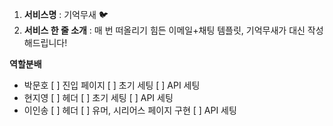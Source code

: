 1. **서비스명** : 기억무새 🐦
2. **서비스 한 줄 소개** : 매 번 떠올리기 힘든 이메일+채팅 템플릿, 기억무새가 대신 작성해드립니다!

**역할분배**

- 박문호
  [ ] 진입 페이지
  [ ] 초기 세팅
  [ ] API 세팅
- 현지영
  [ ] 헤더
  [ ] 초기 세팅
  [ ] API 세팅
- 이인송
  [ ] 헤더
  [ ] 유머, 시리어스 페이지 구현
  [ ] API 세팅
